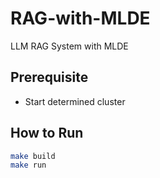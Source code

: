 # RAG-with-MLDE
LLM RAG System with MLDE

## Prerequisite

- Start determined cluster

## How to Run

``` bash
make build
make run
```
